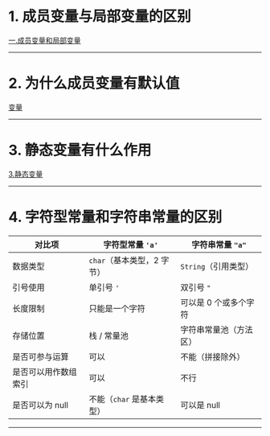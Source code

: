
# 1. 成员变量与局部变量的区别

[一.成员变量和局部变量](../../../java笔记/变量.md#一.成员变量和局部变量)

****
# 2. 为什么成员变量有默认值

[变量](../../../java笔记/变量.md#^fc7afc)

****
# 3. 静态变量有什么作用

[3.静态变量](../../../java笔记/变量.md#3.静态变量)

****
# 4. 字符型常量和字符串常量的区别

| 对比项        | 字符型常量 `'a'`       | 字符串常量 `"a"`    |
| ---------- | ----------------- | -------------- |
| 数据类型       | `char`（基本类型，2 字节） | `String`（引用类型） |
| 引号使用       | 单引号 `'`           | 双引号 `"`        |
| 长度限制       | 只能是一个字符           | 可以是 0 个或多个字符   |
| 存储位置       | 栈 / 常量池           | 字符串常量池（方法区）    |
| 是否可参与运算    | 可以                | 不能（拼接除外）       |
| 是否可以用作数组索引 | 可以                | 不行             |
| 是否可以为 null | 不能（`char` 是基本类型）  | 可以是 null       |

****
